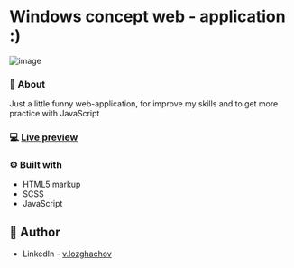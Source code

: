 # Windows concept web - application :)

![image](https://user-images.githubusercontent.com/62751717/160255579-abb99c73-579c-4618-b0d1-7bfd1bd49b62.png)

### 📝 About

Just a little funny web-application, for improve my skills and to get more practice with JavaScript

### 💻 [Live preview](https://valerii-frontend.github.io/myWindows/)

### ⚙ Built with

- HTML5 markup
- SCSS
- JavaScript 

## 👤 Author

- LinkedIn - [v.lozghachov](https://www.linkedin.com/in/valerii-lozghachov/)
